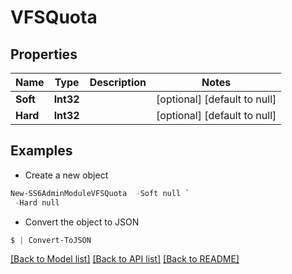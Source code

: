 # VFSQuota
## Properties

Name | Type | Description | Notes
------------ | ------------- | ------------- | -------------
**Soft** | **Int32** |  | [optional] [default to null]
**Hard** | **Int32** |  | [optional] [default to null]

## Examples

- Create a new object
```powershell
New-SS6AdminModuleVFSQuota  -Soft null `
 -Hard null
```

- Convert the object to JSON
```powershell
$ | Convert-ToJSON
```


[[Back to Model list]](../README.md#documentation-for-models) [[Back to API list]](../README.md#documentation-for-api-endpoints) [[Back to README]](../README.md)

